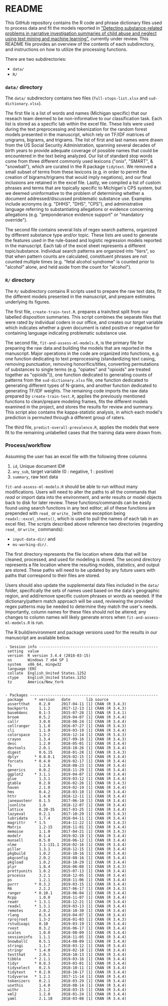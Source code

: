 # README

This GitHub repository contains the R code and phrase dictionary files used to process data and fit the models reported in ["Detecting substance-related problems in narrative investigation summaries of child abuse and neglect using text mining and machine learning"](), currently under review. This README file provides an overview of the contents of each subdirectory, and instructions on how to utilize the processing functions.

There are two subdirectories:

- `data/`
- `R/`

### `data/` directory

The `data/` subdirectory contains two files (`full-stops-list.xlsx` and `sud-dictionary.xlsx`).

The first file is a list of words and names (Michigan specific) that our reseach team deemed to be non-informative to our classification task. Each list is stored as a specific tab within the excel file. These lists were used during the text preprocessing and tokenization for the random forest models presented in the manuscript, which rely on TF/IDF matrices of unigrams, bigrams, and trigrams. The list of first and last names were drawn from the US Social Security Administration, spanning several decades of birth years to provide adequate coverage of possible names that could be encountered in the text being analyzed. Our list of standard stop words come from three different commonly used lexicons ("onix", "SMART", & "snowball"), which are curated in the R package `tidytext`. We removed a small subset of terms from these lexicons (e.g. in order to permit the creation of bigrams/trigrams that would imply negations), and our final inclusions are retained in the excel file. Lastly, we compiled a list of custom phrases and terms that are topically specific to Michigan's CPS system, but we deemed uninformative to the problem of determining whether a document addressed/discussed problematic substance use. Examples include acronyms (e.g. "DHHS", "DHS", "CPS"), and administrative language referring to substantiating allegations or evidence concerning allegations (e.g. "preponderance evidence support" or "mandatory override"). 

The second file contains several lists of regex search patterns, organized by different substance type and/or topic. These lists are used to generate the features used in the rule-based and logistic regression models reported in the manuscript. Each tab of the excel sheet represents a different topic/substance. Individual search patterns are organized into "tiers", so that when pattern counts are calculated, constituent phrases are not counted multiple times (e.g. "fetal alcohol syndrome" is counted prior to "alcohol" alone, and held aside from the count for "alcohol").

### `R/` directory

The `R/` subdirectory contains R scripts used to prepare the raw text data, fit the different models presented in the manuscript, and prepare estimates underlying its figures.

The first file, `create-train-test.R`. prepares a train/test split from our labelled disposition summaries. This script combines the separate files that were rated by individual coders in our office, and creates our *target* variable which indicates whether a given document is rated positive or negative for containing language indicating problematic substance use.

The second file, `fit-and-assess-ml-models.R`, is the primary file for preparing the raw data and building the models that are reported in the manuscript. Major operations in the code are organized into functions, e.g. one function dedicating to text preprocessing (standardizing text casing, removing punctuation, removing honorifics/titles, converting permutations of substances to single terms (e.g. "opiates" and "opioids" are treated together as "opioids")), one function dedicated to generating counts of patterns from the `sud-dictionary.xlsx` file, one function dedicated to generating different types of N-grams, and another function dedicated to generating TF/IDF weights. The remaining code imports the raw data prepared by `create-train-test.R`, applies the previously mentioned functions to clean/prepare modeling frames, fits the different models examined in the project, and stores the results for review and summary. This script also contains the kappa-statistic analysis, in which each model's prediction is permuted through a different group of raters.

The third file, `predict-overall-prevalence.R`, applies the models that were fit to the remaining unlabelled cases that the training data were drawn from.

### Process/workflow

Assuming the user has an excel file with the following three columns

1. `id`, Unique document ID#
2. `any_sub`, target variable (0 : negative, 1 : positive)
3. `summary`, raw text data

`fit-and-assess-ml-models.R` should be able to run without many modifications. Users will need to alter the paths to all the commands that *read* or import data into the environment, and *write* results or model objects back to disk for later review. These functions/commands can be easily found using search functions in any text editor; all of these functions are prepended with `read_` or `write_` (with one exception being `readxl::excel_sheets()`, which is used to pull the names of each tab in an excel file). The scripts described above reference two directories (regarding `read_` or `write_` commands):

- `input-data-dir/` and
- `ms-working-dir/`.

The first directory represents the file location where data that will be cleaned, processed, and used for modeling is stored. The second directory represents a file location where the resulting models, statistics, and output are stored. These paths will need to be updated by any future users with paths that correspond to their files are stored.

Users should also update the supplemental data files included in the `data/` folder, specifically the sets of names used based on the data's geographic region, and add/remove specific custom phrases or words as needed. If the dictionary/pattern match approach will be used, reviewing the provided regex patterns may be needed to determine they match the user's needs. Importantly, column names for these files should not be altered; any changes to column names will likely generate errors when `fit-and-assess-ml-models.R` is run.

The R build/environment and package versions used for the results in our manuscript are available below.

```
- Session info -----------------------------------------------------
 setting  value                       
 version  R version 3.4.4 (2018-03-15)
 os       Windows 7 x64 SP 1          
 system   x86_64, mingw32 
 language (EN)                        
 collate  English_United States.1252  
 ctype    English_United States.1252  
 tz       America/New_York     
     

- Packages ---------------------------------------------------------
 package     * version   date       lib source        
 assertthat    0.2.0     2017-04-11 [1] CRAN (R 3.4.3)
 backports     1.1.2     2017-12-13 [1] CRAN (R 3.4.3)
 base64enc     0.1-3     2015-07-28 [1] CRAN (R 3.4.1)
 broom         0.5.2     2019-04-07 [1] CRAN (R 3.4.4)
 callr         3.0.0     2018-08-24 [1] CRAN (R 3.4.4)
 cellranger    1.1.0     2016-07-27 [1] CRAN (R 3.4.3)
 cli           1.1.0     2019-03-19 [1] CRAN (R 3.4.4)
 colorspace    1.3-2     2016-12-14 [1] CRAN (R 3.4.3)
 crayon        1.3.4     2017-09-16 [1] CRAN (R 3.4.3)
 desc          1.2.0     2018-05-01 [1] CRAN (R 3.4.4)
 devtools      2.0.1     2018-10-26 [1] CRAN (R 3.4.4)
 digest        0.6.15    2018-01-28 [1] CRAN (R 3.4.3)
 dplyr       * 0.8.0.1   2019-02-15 [1] CRAN (R 3.4.4)
 forcats     * 0.4.0     2019-02-17 [1] CRAN (R 3.4.4)
 fs            1.2.6     2018-08-23 [1] CRAN (R 3.4.4)
 generics      0.0.2     2018-11-29 [1] CRAN (R 3.4.4)
 ggplot2     * 3.1.1     2019-04-07 [1] CRAN (R 3.4.4)
 glue          1.3.1     2019-03-12 [1] CRAN (R 3.4.4)
 gtable        0.2.0     2016-02-26 [1] CRAN (R 3.4.3)
 haven         2.1.0     2019-02-19 [1] CRAN (R 3.4.4)
 hms           0.4.2     2018-03-10 [1] CRAN (R 3.4.4)
 httr          1.4.0     2018-12-11 [1] CRAN (R 3.4.4)
 janeaustenr   0.1.5     2017-06-10 [1] CRAN (R 3.4.4)
 jsonlite      1.6       2018-12-07 [1] CRAN (R 3.4.4)
 lattice       0.20-35   2017-03-25 [1] CRAN (R 3.4.4)
 lazyeval      0.2.1     2017-10-29 [1] CRAN (R 3.4.3)
 lubridate     1.7.4     2018-04-11 [1] CRAN (R 3.4.4)
 magrittr    * 1.5       2014-11-22 [1] CRAN (R 3.4.3)
 Matrix        1.2-15    2018-11-01 [1] CRAN (R 3.4.4)
 memoise       1.1.0     2017-04-21 [1] CRAN (R 3.4.3)
 modelr        0.1.4     2019-02-18 [1] CRAN (R 3.4.4)
 munsell       0.5.0     2018-06-12 [1] CRAN (R 3.4.4)
 nlme          3.1-131.1 2018-02-16 [1] CRAN (R 3.4.4)
 pillar        1.3.1     2018-12-15 [1] CRAN (R 3.4.4)
 pkgbuild      1.0.2     2018-10-16 [1] CRAN (R 3.4.4)
 pkgconfig     2.0.2     2018-08-16 [1] CRAN (R 3.4.4)
 pkgload       1.0.2     2018-10-29 [1] CRAN (R 3.4.4)
 plyr          1.8.4     2016-06-08 [1] CRAN (R 3.4.3)
 prettyunits   1.0.2     2015-07-13 [1] CRAN (R 3.4.4)
 processx      3.2.1     2018-12-05 [1] CRAN (R 3.4.4)
 ps            1.2.1     2018-11-06 [1] CRAN (R 3.4.4)
 purrr       * 0.3.2     2019-03-15 [1] CRAN (R 3.4.4)
 R6            2.2.2     2017-06-17 [1] CRAN (R 3.4.3)
 ranger      * 0.10.1    2018-06-04 [1] CRAN (R 3.4.4)
 Rcpp          1.0.0     2018-11-07 [1] CRAN (R 3.4.4)
 readr       * 1.3.1     2018-12-21 [1] CRAN (R 3.4.4)
 readxl      * 1.3.1     2019-03-13 [1] CRAN (R 3.4.4)
 remotes       2.0.2     2018-10-30 [1] CRAN (R 3.4.4)
 rlang         0.3.4     2019-04-07 [1] CRAN (R 3.4.4)
 rprojroot     1.3-2     2018-01-03 [1] CRAN (R 3.4.3)
 rstudioapi    0.10      2019-03-19 [1] CRAN (R 3.4.4)
 rvest         0.3.2     2016-06-17 [1] CRAN (R 3.4.4)
 scales        1.0.0     2018-08-09 [1] CRAN (R 3.4.4)
 sessioninfo   1.1.1     2018-11-05 [1] CRAN (R 3.4.4)
 SnowballC     0.5.1     2014-08-09 [1] CRAN (R 3.4.4)
 stringi       1.1.7     2018-03-12 [1] CRAN (R 3.4.4)
 stringr     * 1.4.0     2019-02-10 [1] CRAN (R 3.4.4)
 testthat      2.0.1     2018-10-13 [1] CRAN (R 3.4.4)
 tibble      * 2.1.1     2019-03-16 [1] CRAN (R 3.4.4)
 tidyr       * 0.8.3     2019-03-01 [1] CRAN (R 3.4.4)
 tidyselect    0.2.5     2018-10-11 [1] CRAN (R 3.4.4)
 tidytext    * 0.2.0     2018-10-17 [1] CRAN (R 3.4.4)
 tidyverse   * 1.2.1     2017-11-14 [1] CRAN (R 3.4.4)
 tokenizers    0.2.1     2018-03-29 [1] CRAN (R 3.4.4)
 usethis       1.4.0     2018-08-14 [1] CRAN (R 3.4.4)
 withr         2.1.2     2018-03-15 [1] CRAN (R 3.4.4)
 xml2          1.2.0     2018-01-24 [1] CRAN (R 3.4.4)
 yaml          2.1.18    2018-03-08 [1] CRAN (R 3.4.4)
```
